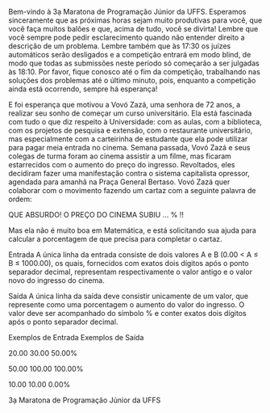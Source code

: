 Bem-vindo à 3ạ Maratona de Programação Júnior da UFFS. Esperamos sinceramente que 
as próximas horas sejam muito produtivas para você, que você faça muitos balões e 
que, acima de tudo, você se divirta! Lembre que você sempre pode pedir esclarecimento
 quando não entender direito a descrição de um problema. Lembre também que às 17:30 
os juízes automáticos serão desligados e a competição entrará em modo blind, de modo
 que todas as submissões neste período só começarão a ser julgadas às 18:10. Por favor,
 fique conosco até o fim da competição, trabalhando nas soluções dos problemas até o 
último minuto, pois, enquanto a competição ainda está ocorrendo, sempre há esperança!

E foi esperança que motivou a Vovó Zazá, uma senhora de 72 anos, a realizar seu sonho
 de começar um curso universitário. Ela está fascinada com tudo o que diz respeito à 
Universidade: com as aulas, com a biblioteca, com os projetos de pesquisa e extensão,
 com o restaurante universitário, mas especialmente com a carteirinha de estudante que
 ela pode utilizar para pagar meia entrada no cinema. Semana passada, Vovó Zazá e seus
 colegas de turma foram ao cinema assistir a um filme, mas ficaram estarrecidos com o 
aumento do preço do ingresso. Revoltados, eles decidiram fazer uma manifestação contra
 o sistema capitalista opressor, agendada para amanhã na Praça General Bertaso. Vovó 
Zazá quer colaborar com o movimento fazendo um cartaz com a seguinte palavra de ordem:

QUE ABSURDO! O PREÇO DO CINEMA SUBIU … % !!

Mas ela não é muito boa em Matemática, e está solicitando sua ajuda para calcular a 
porcentagem de que precisa para completar o cartaz.

Entrada
A única linha da entrada consiste de dois valores A e B (0.00 < A ≤ B ≤ 1000.00), os
 quais, fornecidos com exatos dois dígitos após o ponto separador decimal, representam
 respectivamente o valor antigo e o valor novo do ingresso do cinema.

Saída
A única linha da saída deve consistir unicamente de um valor, que represente como 
uma porcentagem o aumento do valor do ingresso. O valor deve ser acompanhado do 
símbolo % e conter exatos dois dígitos após o ponto separador decimal.

 
Exemplos de Entrada	Exemplos de Saída

20.00 30.00              50.00%

50.00 100.00             100.00%

10.00 10.00              0.00%

3ạ Maratona de Programação Júnior da UFFS